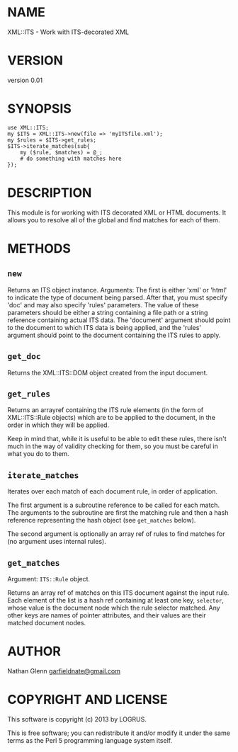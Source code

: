 # NAME

XML::ITS - Work with ITS-decorated XML

# VERSION

version 0.01

# SYNOPSIS

    use XML::ITS;
    my $ITS = XML::ITS->new(file => 'myITSfile.xml');
    my $rules = $ITS->get_rules;
    $ITS->iterate_matches(sub{
        my ($rule, $matches) = @_;
        # do something with matches here
    });

# DESCRIPTION

This module is for working with ITS decorated XML or HTML documents.
It allows you to resolve all of the global and find matches for each
of them.

# METHODS

## `new`

Returns an ITS object instance.
Arguments: The first is either 'xml' or 'html' to indicate the type of
document being parsed. After that, you must specify 'doc' and
may also specify 'rules' parameters. The value of these parameters
should be either a string containing a file path or a string reference
containing actual ITS data. The 'document' argument should point to the
document to which ITS data is being applied, and the 'rules' argument
should point to the document containing the ITS rules to apply.

## `get_doc`

Returns the XML::ITS::DOM object created from the input
document.

## `get_rules`

Returns an arrayref containing the ITS rule elements
(in the form of XML::ITS::Rule objects) which are to be
applied to the document, in the order in which they will
be applied.

Keep in mind that, while it is useful to be able to edit these
rules, there isn't much in the way of validity checking
for them, so you must be careful in what you do to them.

## `iterate_matches`

Iterates over each match of each document rule, in order of
application.

The first argument is a subroutine reference to be called for each
match. The arguments to the subroutine are first the matching rule and
then a hash reference representing the hash object (see `get_matches`
below).

The second argument is optionally an array ref of rules to find matches
for (no argument uses internal rules).

## `get_matches`

Argument: `ITS::Rule` object.

Returns an array ref of matches on this ITS document against the input
rule. Each element of the list is a hash ref containing at least one
key, `selector`, whose value is the document node which the rule
selector matched.
Any other keys are names of pointer attributes, and their values are
their matched document nodes.

# AUTHOR

Nathan Glenn <garfieldnate@gmail.com>

# COPYRIGHT AND LICENSE

This software is copyright (c) 2013 by LOGRUS.

This is free software; you can redistribute it and/or modify it under
the same terms as the Perl 5 programming language system itself.
